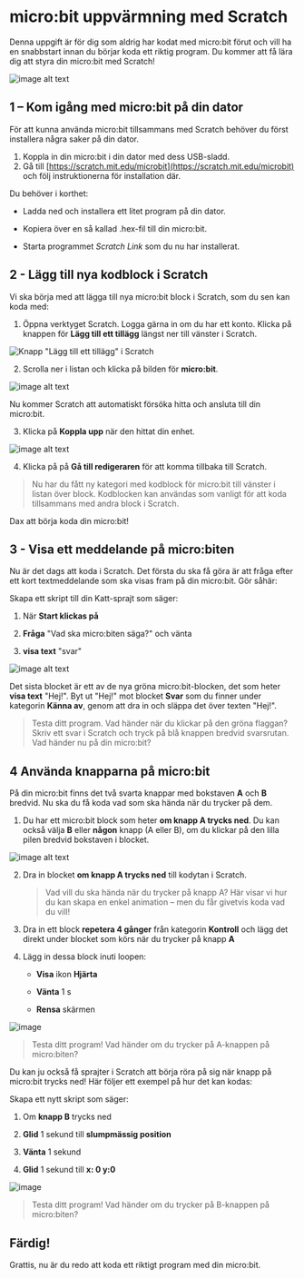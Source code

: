 # micro:bit uppvärmning med Scratch

Denna uppgift är för dig som aldrig har kodat med micro:bit förut och vill ha en snabbstart innan du börjar koda ett riktig program. Du kommer att få lära dig att styra din micro:bit med Scratch!

![image alt text](image_1.png)

## 1 – Kom igång med micro:bit på din dator

För att kunna använda micro:bit tillsammans med Scratch behöver du först installera några saker på din dator.

1. Koppla in din micro:bit i din dator med dess USB-sladd.
2. Gå till [https://scratch.mit.edu/microbit](https://scratch.mit.edu/microbit) och följ instruktionerna för installation där.

Du behöver i korthet:

* Ladda ned och installera ett litet program på din dator.

* Kopiera över en så kallad .hex-fil till din micro:bit.

* Starta programmet *Scratch Link* som du nu har installerat.

## 2 - Lägg till nya kodblock i Scratch

Vi ska börja med att lägga till nya micro:bit block i Scratch, som du sen kan koda med:

1. Öppna verktyget Scratch. Logga gärna in om du har ett konto. Klicka på knappen för **Lägg till ett tillägg** längst ner till vänster i Scratch.

![Knapp "Lägg till ett tillägg" i Scratch](image_2.png)

2. Scrolla ner i listan och klicka på bilden för **micro:bit**.

![image alt text](image_3.png)

Nu kommer Scratch att automatiskt försöka hitta och ansluta till din micro:bit.

3. Klicka på **Koppla upp** när den hittat din enhet.

![image alt text](image_4.png)

4. Klicka på på **Gå till redigeraren** för att komma tillbaka till Scratch. 

> Nu har du fått ny kategori med kodblock för micro:bit till vänster i listan över block. Kodblocken kan användas som vanligt för att koda tillsammans med andra block i Scratch.

Dax att börja koda din micro:bit!

## 3 - Visa ett meddelande på micro:biten
Nu är det dags att koda i Scratch. Det första du ska få göra är att fråga efter ett kort textmeddelande som ska visas fram på din micro:bit. Gör såhär:

Skapa ett skript till din Katt-sprajt som säger:

1. När **Start klickas på**

2. **Fråga** "Vad ska micro:biten säga?" och vänta

3. **visa text** "svar"

![image alt text](image_5.png)

Det sista blocket är ett av de nya gröna micro:bit-blocken, det som heter **visa text** "Hej!". Byt ut "Hej!" mot blocket **Svar** som du finner under kategorin **Känna av**, genom att dra in och släppa det över texten "Hej!".

> Testa ditt program. Vad händer när du klickar på den gröna flaggan? Skriv ett svar i Scratch och tryck på blå knappen bredvid svarsrutan. Vad händer nu på din micro:bit?

## 4 Använda knapparna på micro:bit

På din micro:bit finns det två svarta knappar med bokstaven **A** och **B** bredvid. Nu ska du få koda vad som ska hända när du trycker på dem.

1. Du har ett micro:bit block som heter **om knapp A trycks ned**. Du kan också välja **B** eller **någon** knapp (A eller B), om du klickar på den lilla pilen bredvid bokstaven i blocket.

![image alt text](image_6.png)

2. Dra in blocket **om knapp A trycks ned** till kodytan i Scratch.

    > Vad vill du ska hända när du trycker på knapp A? Här visar vi hur du kan skapa en enkel animation – men du får givetvis koda vad du vill!

3. Dra in ett block **repetera 4 gånger** från kategorin **Kontroll** och lägg det direkt under blocket som körs när du trycker på knapp **A**

4. Lägg in dessa block inuti loopen:

    * **Visa** ikon **Hjärta**

    * **Vänta** 1 s

    * **Rensa** skärmen

![image](image_7.png)

> Testa ditt program! Vad händer om du trycker på A-knappen på micro:biten?

Du kan ju också få sprajter i Scratch att börja röra på sig när knapp på micro:bit trycks ned! Här följer ett exempel på hur det kan kodas:

Skapa ett nytt skript som säger:

1. Om **knapp B** trycks ned

2. **Glid** 1 sekund till **slumpmässig position**

3. **Vänta** 1 sekund

4. **Glid** 1 sekund till **x: 0 y:0**

![image](image_8.png)

> Testa ditt program! Vad händer om du trycker på B-knappen på micro:biten? 


## Färdig!

Grattis, nu är du redo att koda ett riktigt program med din micro:bit.
